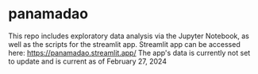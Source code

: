 # panamadao

This repo includes exploratory data analysis via the Jupyter Notebook, as well as the scripts for the streamlit app.
Streamlit app can be accessed here: https://panamadao.streamlit.app/
The app's data is currently not set to update and is current as of February 27, 2024
